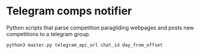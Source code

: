 # Telegram comps notifier  

Python scripts that parse competition paragliding webpages and posts new competitions to a telegram group.

```
python3 master.py telegram_api_url chat_id day_from_offset
```
